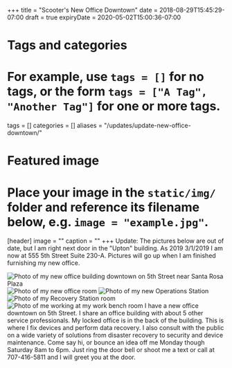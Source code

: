 +++
title = "Scooter's New Office Downtown"
date = 2018-08-29T15:45:29-07:00
draft = true
expiryDate = 2020-05-02T15:00:36-07:00
# Tags and categories
# For example, use `tags = []` for no tags, or the form `tags = ["A Tag", "Another Tag"]` for one or more tags.
tags = []
categories = []
aliases = "/updates/update-new-office-downtown/"
# Featured image
# Place your image in the `static/img/` folder and reference its filename below, e.g. `image = "example.jpg"`.
[header]
image = ""
caption = ""
+++
Update: The pictures below are out of date, but I am right next door in the "Upton" building. As 2019 3/1/2019 I am now at 555 5th Street Suite 230-A. Pictures will go up when I am finished furnishing my new office.

![Photo of my new office building downtown on 5th Street near Santa Rosa Plaza](/img/updates/new-office-downtown/office-outside-med-small.jpg)
![Photo of my new office room](/img/updates/new-office-downtown/office-room-int-med-small.jpg)
![Photo of my new Operations Station](/img/updates/new-office-downtown/office-operations-int-close-small.jpg)
![Photo of my Recovery Station room](/img/updates/new-office-downtown/office-recovery-int-mid-small.jpg)
![Photo of me working at my work bench room](/img/updates/new-office-downtown/office-work-bench-me-int-mid-small.jpg)
I have a new office downtown on 5th Street. I share an office building with about 5 other service professionals. My locked office is in the back of the building. This is where I fix devices and perform data recovery. I also consult with the public on a wide variety of solutions from disaster recovery to security and device maintenance. Come say hi, or bounce an idea off me Monday though Saturday 8am to 6pm. Just ring the door bell or shoot me a text or call at 707-416-5811 and I will greet you at the door.
